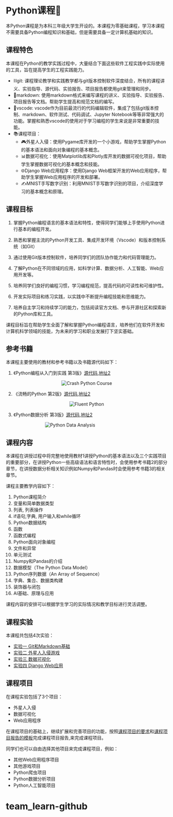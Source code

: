 # Python课程🐍

本Python课程是为本科三年级大学生开设的。本课程为零基础课程，学习本课程不需要具备Python编程知识和基础，但是需要具备一定计算机基础的知识。

## 课程特色

本课程在Python的教学实践过程中，大量结合下面这些软件工程实践中实际使用的工具，旨在提高学生的工程实践能力。

- ⛓️git: 课程理论教学和实践教学都与git版本控制软件深度结合，所有的课程讲义、实验指导、源代码、实验报告、项目报告都使用git来管理和同步。
- 📝markdown: 使用markdown格式来编写课程的讲义、实验指导、实验报告、项目报告等文档。帮助学生提高和规范文档的编写。
- 🧰vscode: vscode作为目前最流行的代码编辑软件，集成了包括git版本控制、markdown、软件测试、代码调试、Jupyter Notebook等等非常强大的功能。掌握和熟悉vscode的使用对于学习编程的学生来说是非常重要的技能。
- 📚课程项目：
  - 🎮外星人入侵：使用Pygame库开发的一个小游戏，帮助学生掌握Python的基本语法和面向对象编程的基本概念。
  - 📊数据可视化：使用Matplotlib库和Plotly库开发的数据可视化项目，帮助学生掌握数据可视化的基本概念和技能。
  - 🌐Django Web应用程序：使用Django Web框架开发的Web应用程序，帮助学生掌握Web应用程序的开发和部署。
  - ✍️MNIST手写数字识别：利用MNIST手写数字识别的项目，介绍深度学习的基本概念和原理。

## 课程目标

1. 掌握Python编程语言的基本语法和特性，使得同学们能够上手使用Python进行基本的编程开发。

2. 熟悉和掌握主流的Python开发工具、集成开发环境（Vscode）和版本控制系统（如Git）

3. 通过使用Git版本控制软件，培养同学们的团队协作能力和代码管理能力。

4. 了解Python在不同领域的应用，如科学计算、数据分析、人工智能、Web应用开发等。

5. 培养同学们良好的编程习惯，学习编程规范，提高代码的可读性和可维护性。

6. 开发实际项目和练习实践，以实践中不断提升编程技能和思维能力。

7. 培养自主学习和持续学习的能力，包括阅读官方文档、参与开源社区和探索新的Python库和工具。

课程目标旨在帮助学生全面了解和掌握Python编程语言，培养他们在软件开发和计算机科学领域的技能，为未来的学习和职业发展打下坚实基础。

## 参考书籍

本课程主要使用的教材和参考书籍以及书籍源代码如下：

1. 《Python编程从入门到实践 第3版》[源代码](https://github.com/ehmatthes/pcc_3e),[地址2](https://gitee.com/zj204/pcc_3e)

<p align="center">
  <img src="./img/2024-08-28-12-36-33.png" alt="Crash Python Course" style="max-width: 400px; max-height: 500px; width: auto; height: auto;">
</p>

2. 《流畅的Python 第2版》[源代码](https://github.com/fluentpython/example-code-2e),[地址2](https://gitee.com/zj204/fluentpython-2e)

<p align="center">
  <img src="./img/2024-08-28-12-44-10.png" alt="Fluent Python" style="max-width: 400px; max-height: 500px; width: auto; height: auto;">
</p>

3. 《Python数据分析 第3版》[源代码](https://github.com/wesm/pydata-book),[地址2](https://gitee.com/zj204/pydata-book)

<p align="center" style="max-width: 400px; max-height: 500px; width: auto; height: auto;">
  <img src="./img/2024-08-28-12-42-45.png" alt="Python Data Analysis" style="max-width: 400px; max-height: 500px; width: auto; height: auto;">
</p>

## 课程内容

本课程在讲授过程中将完整地使用教材1讲授Python的基本语法以及三个实践项目的重要部分，在讲授Python一些高级语法和语言特性时，会使用参考书籍2的部分章节，在讲授数据分析相关知识例如Numpy和Pandas时会使用参考书籍3的相关章节。

课程主要教学内容如下：

1. Python课程简介
2. 变量和简单数据类型
3. 列表, 列表操作
4. if语句,字典, 用户输入和while循环
5. Python数据结构
6. 函数
7. 函数式编程
8. Python面向对象编程
9. 文件和异常
10. 单元测试
11. Numpy和Pandas的介绍
12. 数据模型（The Python Data Model）
13. Python序列数据（An Array of Sequence）
14. 字典、集合、数据类构建
15. 装饰器与闭包
16. AI基础、原理与应用

课程内容的安排可以根据学生学习的实际情况和教学目标进行灵活调整。

## 课程实验

本课程共包括4次实验：

- [实验一 Git和Markdown基础](./Experiments/experiment1.md)
- [实验二 外星人入侵游戏](./Experiments/experiment2.md)
- [实验三 数据可视化](./Experiments/experiment3.md)
- [实验四 Django Web应用](./Experiments/experiment4.md)

## 课程项目

在课程实验包括了3个项目：

- 外星人入侵
- 数据可视化
- Web应用程序

在课程项目的基础上，继续扩展和完善项目的功能，按照[课程项目的要求](./Projects/project_guide.md)和[课程项目报告的模板](./Projects/project_report.md)完成课程项目报告,来完成课程项目。

同学们也可以自由选择其他项目来完成课程项目，例如：

- 其他Web应用程序项目
- 其他游戏项目
- Python爬虫项目
- Python数据分析项目
- Python人工智能项目
# team_learn-github

